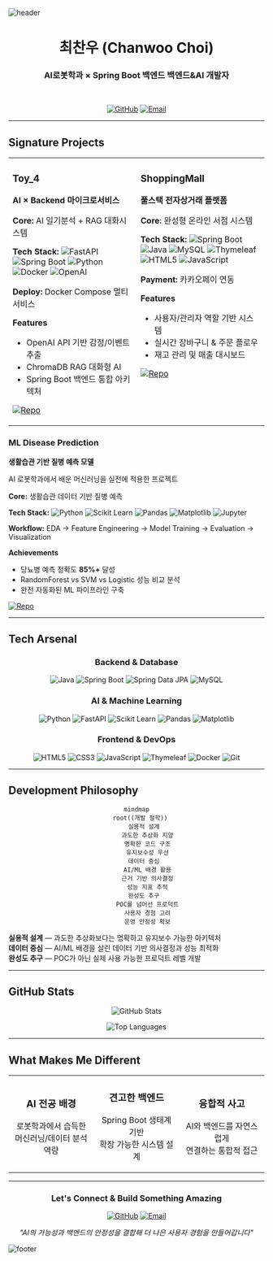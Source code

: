 ![header](https://capsule-render.vercel.app/api?type=waving&color=gradient&customColorList=0,2,2,5,30&height=300&section=header&text=AI%20×%20Backend%20Developer&fontSize=70&fontColor=ffffff&animation=fadeIn)

<div align="center">

# 최찬우 (Chanwoo Choi)

### **AI로봇학과** × **Spring Boot 백엔드** 백엔드&AI 개발자

<br>

[![GitHub](https://img.shields.io/badge/GitHub-181717?style=for-the-badge&logo=github&logoColor=white)](https://github.com/choichanwoo001)
[![Email](https://img.shields.io/badge/Email-D14836?style=for-the-badge&logo=gmail&logoColor=white)](mailto:jonadan3495@gmail.com)

</div>

---

## **Signature Projects**

<table>
<tr>
<td width="50%" valign="top">

### **Toy_4** 
**AI × Backend 마이크로서비스**

**Core:** AI 일기분석 + RAG 대화시스템

**Tech Stack:**
![FastAPI](https://img.shields.io/badge/FastAPI-009688?logo=fastapi&logoColor=white&style=flat-square)
![Spring Boot](https://img.shields.io/badge/Spring%20Boot-6DB33F?logo=springboot&logoColor=white&style=flat-square)
![Python](https://img.shields.io/badge/Python-3776AB?logo=python&logoColor=white&style=flat-square)
![Docker](https://img.shields.io/badge/Docker-2496ED?logo=docker&logoColor=white&style=flat-square)
![OpenAI](https://img.shields.io/badge/OpenAI-412991?logo=openai&logoColor=white&style=flat-square)

**Deploy:** Docker Compose 멀티서비스

**Features**
- OpenAI API 기반 감정/이벤트 추출
- ChromaDB RAG 대화형 AI
- Spring Boot 백엔드 통합 아키텍처

[![Repo](https://img.shields.io/badge/Repository-181717?style=for-the-badge&logo=github)](https://github.com/choichanwoo001/Toy_4)

</td>
<td width="50%" valign="top">

### **ShoppingMall**
**풀스택 전자상거래 플랫폼**

**Core:** 완성형 온라인 서점 시스템

**Tech Stack:**
![Spring Boot](https://img.shields.io/badge/Spring%20Boot-6DB33F?logo=springboot&logoColor=white&style=flat-square)
![Java](https://img.shields.io/badge/Java-ED8B00?logo=openjdk&logoColor=white&style=flat-square)
![MySQL](https://img.shields.io/badge/MySQL-4479A1?logo=mysql&logoColor=white&style=flat-square)
![Thymeleaf](https://img.shields.io/badge/Thymeleaf-005F0F?logo=thymeleaf&logoColor=white&style=flat-square)
![HTML5](https://img.shields.io/badge/HTML5-E34F26?logo=html5&logoColor=white&style=flat-square)
![JavaScript](https://img.shields.io/badge/JavaScript-F7DF1E?logo=javascript&logoColor=black&style=flat-square)

**Payment:** 카카오페이 연동

**Features**
- 사용자/관리자 역할 기반 시스템
- 실시간 장바구니 & 주문 플로우
- 재고 관리 및 매출 대시보드

[![Repo](https://img.shields.io/badge/Repository-181717?style=for-the-badge&logo=github)](https://github.com/choichanwoo001/ShoppingMall)

</td>
</tr>
</table>

### **ML Disease Prediction**
**생활습관 기반 질병 예측 모델**

AI 로봇학과에서 배운 머신러닝을 실전에 적용한 프로젝트

**Core:** 생활습관 데이터 기반 질병 예측

**Tech Stack:**
![Python](https://img.shields.io/badge/Python-3776AB?logo=python&logoColor=white&style=flat-square)
![Scikit Learn](https://img.shields.io/badge/Scikit--learn-F7931E?logo=scikitlearn&logoColor=white&style=flat-square)
![Pandas](https://img.shields.io/badge/Pandas-150458?logo=pandas&logoColor=white&style=flat-square)
![Matplotlib](https://img.shields.io/badge/Matplotlib-11557C?logo=plotly&logoColor=white&style=flat-square)
![Jupyter](https://img.shields.io/badge/Jupyter-F37626?logo=jupyter&logoColor=white&style=flat-square)

**Workflow:** EDA → Feature Engineering → Model Training → Evaluation → Visualization

**Achievements**
- 당뇨병 예측 정확도 **85%+** 달성
- RandomForest vs SVM vs Logistic 성능 비교 분석
- 완전 자동화된 ML 파이프라인 구축

[![Repo](https://img.shields.io/badge/Repository-181717?style=for-the-badge&logo=github)](https://github.com/choichanwoo001/Machine_Learning-AI-Projects)

---

## **Tech Arsenal**

<div align="center">

### **Backend & Database**
![Java](https://img.shields.io/badge/Java-ED8B00?logo=openjdk&logoColor=white&style=for-the-badge)
![Spring Boot](https://img.shields.io/badge/Spring%20Boot-6DB33F?logo=springboot&logoColor=white&style=for-the-badge)
![Spring Data JPA](https://img.shields.io/badge/Spring%20Data%20JPA-6DB33F?logo=spring&logoColor=white&style=for-the-badge)
![MySQL](https://img.shields.io/badge/MySQL-4479A1?logo=mysql&logoColor=white&style=for-the-badge)

### **AI & Machine Learning**
![Python](https://img.shields.io/badge/Python-3776AB?logo=python&logoColor=white&style=for-the-badge)
![FastAPI](https://img.shields.io/badge/FastAPI-009688?logo=fastapi&logoColor=white&style=for-the-badge)
![Scikit Learn](https://img.shields.io/badge/Scikit--learn-F7931E?logo=scikitlearn&logoColor=white&style=for-the-badge)
![Pandas](https://img.shields.io/badge/Pandas-150458?logo=pandas&logoColor=white&style=for-the-badge)
![Matplotlib](https://img.shields.io/badge/Matplotlib-11557C?logo=plotly&logoColor=white&style=for-the-badge)

### **Frontend & DevOps**
![HTML5](https://img.shields.io/badge/HTML5-E34F26?logo=html5&logoColor=white&style=for-the-badge)
![CSS3](https://img.shields.io/badge/CSS3-1572B6?logo=css3&logoColor=white&style=for-the-badge)
![JavaScript](https://img.shields.io/badge/JavaScript-F7DF1E?logo=javascript&logoColor=black&style=for-the-badge)
![Thymeleaf](https://img.shields.io/badge/Thymeleaf-005F0F?logo=thymeleaf&logoColor=white&style=for-the-badge)
![Docker](https://img.shields.io/badge/Docker-2496ED?logo=docker&logoColor=white&style=for-the-badge)
![Git](https://img.shields.io/badge/Git-F05032?logo=git&logoColor=white&style=for-the-badge)

</div>

---

## **Development Philosophy**

<div align="center">

```mermaid
mindmap
  root((개발 철학))
    실용적 설계
      과도한 추상화 지양
      명확한 코드 구조
      유지보수성 우선
    데이터 중심
      AI/ML 배경 활용
      근거 기반 의사결정
      성능 지표 추적
    완성도 추구
      POC를 넘어선 프로덕트
      사용자 경험 고려
      운영 안정성 확보
```

</div>

**실용적 설계** — 과도한 추상화보다는 명확하고 유지보수 가능한 아키텍처  
**데이터 중심** — AI/ML 배경을 살린 데이터 기반 의사결정과 성능 최적화  
**완성도 추구** — POC가 아닌 실제 사용 가능한 프로덕트 레벨 개발

---

## **GitHub Stats**

<div align="center">

![GitHub Stats](https://github-readme-stats.vercel.app/api?username=choichanwoo001&show_icons=true&theme=radical&hide_border=true&bg_color=0d1117&title_color=ff6b6b&icon_color=ffd93d&text_color=6c7b7f)

![Top Languages](https://github-readme-stats.vercel.app/api/top-langs/?username=choichanwoo001&layout=compact&theme=radical&hide_border=true&bg_color=0d1117&title_color=ff6b6b&text_color=6c7b7f)

</div>

---

## **What Makes Me Different**

<div align="center">
<table>
<tr>
<td align="center" width="33%">

### **AI 전공 배경**
로봇학과에서 습득한  
머신러닝/데이터 분석 역량

</td>
<td align="center" width="33%">

### **견고한 백엔드**
Spring Boot 생태계 기반  
확장 가능한 시스템 설계

</td>
<td align="center" width="33%">

### **융합적 사고**
AI와 백엔드를 자연스럽게  
연결하는 통합적 접근

</td>
</tr>
</table>
</div>

---

<div align="center">

### **Let's Connect & Build Something Amazing**

[![GitHub](https://img.shields.io/badge/GitHub-choichanwoo001-181717?style=for-the-badge&logo=github&logoColor=white)](https://github.com/choichanwoo001)
[![Email](https://img.shields.io/badge/Email-jonadan3495@gmail.com-D14836?style=for-the-badge&logo=gmail&logoColor=white)](mailto:jonadan3495@gmail.com)

*"AI의 가능성과 백엔드의 안정성을 결합해 더 나은 사용자 경험을 만들어갑니다"*

</div>

![footer](https://capsule-render.vercel.app/api?type=waving&color=gradient&customColorList=0,2,2,5,30&height=200&section=footer)
